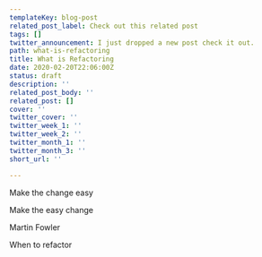 ```yaml
---
templateKey: blog-post
related_post_label: Check out this related post
tags: []
twitter_announcement: I just dropped a new post check it out.
path: what-is-refactoring
title: What is Refactoring
date: 2020-02-20T22:06:00Z
status: draft
description: ''
related_post_body: ''
related_post: []
cover: ''
twitter_cover: ''
twitter_week_1: ''
twitter_week_2: ''
twitter_month_1: ''
twitter_month_3: ''
short_url: ''

---
```

Make the change easy

Make the easy change

Martin Fowler

When to refactor